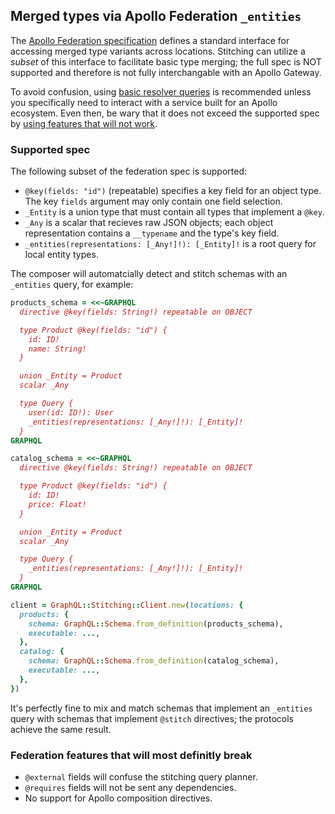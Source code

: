 ## Merged types via Apollo Federation `_entities`

The [Apollo Federation specification](https://www.apollographql.com/docs/federation/subgraph-spec/) defines a standard interface for accessing merged type variants across locations. Stitching can utilize a _subset_ of this interface to facilitate basic type merging; the full spec is NOT supported and therefore is not fully interchangable with an Apollo Gateway.

To avoid confusion, using [basic resolver queries](../README.md#merged-type-resolver-queries) is recommended unless you specifically need to interact with a service built for an Apollo ecosystem. Even then, be wary that it does not exceed the supported spec by [using features that will not work](#federation-features-that-will-most-definitly-break).

### Supported spec

The following subset of the federation spec is supported:

- `@key(fields: "id")` (repeatable) specifies a key field for an object type. The key `fields` argument may only contain one field selection.
- `_Entity` is a union type that must contain all types that implement a `@key`.
- `_Any` is a scalar that recieves raw JSON objects; each object representation contains a `__typename` and the type's key field.
- `_entities(representations: [_Any!]!): [_Entity]!` is a root query for local entity types.

The composer will automatcially detect and stitch schemas with an `_entities` query, for example:

```ruby
products_schema = <<~GRAPHQL
  directive @key(fields: String!) repeatable on OBJECT

  type Product @key(fields: "id") {
    id: ID!
    name: String!
  }

  union _Entity = Product
  scalar _Any

  type Query {
    user(id: ID!): User
    _entities(representations: [_Any!]!): [_Entity]!
  }
GRAPHQL

catalog_schema = <<~GRAPHQL
  directive @key(fields: String!) repeatable on OBJECT

  type Product @key(fields: "id") {
    id: ID!
    price: Float!
  }

  union _Entity = Product
  scalar _Any

  type Query {
    _entities(representations: [_Any!]!): [_Entity]!
  }
GRAPHQL

client = GraphQL::Stitching::Client.new(locations: {
  products: {
    schema: GraphQL::Schema.from_definition(products_schema),
    executable: ...,
  },
  catalog: {
    schema: GraphQL::Schema.from_definition(catalog_schema),
    executable: ...,
  },
})
```

It's perfectly fine to mix and match schemas that implement an `_entities` query with schemas that implement `@stitch` directives; the protocols achieve the same result.

### Federation features that will most definitly break

- `@external` fields will confuse the stitching query planner.
- `@requires` fields will not be sent any dependencies.
- No support for Apollo composition directives.
